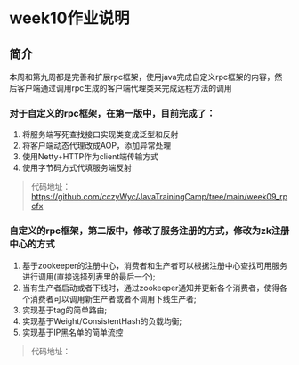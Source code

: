 # week10作业说明

## 简介
本周和第九周都是完善和扩展rpc框架，使用java完成自定义rpc框架的内容，然后客户端通过调用rpc生成的客户端代理类来完成远程方法的调用

### 对于自定义的rpc框架，在第一版中，目前完成了：
1. 将服务端写死查找接口实现类变成泛型和反射
2. 将客户端动态代理改成AOP，添加异常处理
3. 使用Netty+HTTP作为client端传输方式
4. 使用字节码方式代填服务端反射
> 代码地址：https://github.com/cczyWyc/JavaTrainingCamp/tree/main/week09_rpcfx


### 自定义的rpc框架，第二版中，修改了服务注册的方式，修改为zk注册中心的方式
1. 基于zookeeper的注册中心，消费者和生产者可以根据注册中心查找可用服务进行调用(直接选择列表里的最后一个);
2. 当有生产者启动或者下线时，通过zookeeper通知并更新各个消费者，使得各个消费者可以调用新生产者或者不调用下线生产者;
3. 实现基于tag的简单路由;
4. 实现基于Weight/ConsistentHash的负载均衡;
5. 实现基于IP黑名单的简单流控
> 代码地址：